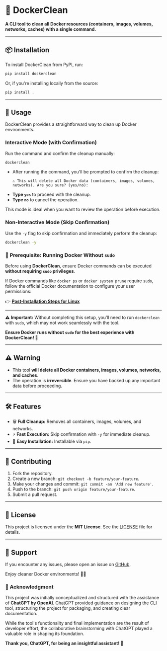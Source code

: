 # 🐳 **DockerClean**  

**A CLI tool to clean all Docker resources (containers, images, volumes, networks, caches) with a single command.**

---

## 📦 **Installation**

To install DockerClean from PyPI, run:

```bash
pip install dockerclean
```

Or, if you're installing locally from the source:

```bash
pip install .
```

---

## 🚀 **Usage**

DockerClean provides a straightforward way to clean up Docker environments.

### **Interactive Mode (with Confirmation)**  
Run the command and confirm the cleanup manually:  

```bash
dockerclean
```

- After running the command, you'll be prompted to confirm the cleanup:  
  ```
  ⚠️ This will delete all Docker data (containers, images, volumes, networks). Are you sure? (yes/no):
  ```
- **Type `yes`** to proceed with the cleanup.  
- **Type `no`** to cancel the operation.

This mode is ideal when you want to review the operation before execution.

### **Non-Interactive Mode (Skip Confirmation)**  
Use the `-y` flag to skip confirmation and immediately perform the cleanup:  

```bash
dockerclean -y
```

### 🐳 **Prerequisite: Running Docker Without `sudo`**

Before using **DockerClean**, ensure Docker commands can be executed **without requiring `sudo` privileges**.  

If Docker commands like `docker ps` or `docker system prune` require `sudo`, follow the official Docker documentation to configure your user permissions:

👉 [**Post-Installation Steps for Linux**](https://docs.docker.com/engine/install/linux-postinstall/)

---

⚠️ **Important:** Without completing this setup, you’ll need to run `dockerclean` with `sudo`, which may not work seamlessly with the tool.  

**Ensure Docker runs without `sudo` for the best experience with DockerClean! 🚀**

---

## ⚠️ **Warning**

- This tool **will delete all Docker containers, images, volumes, networks, and caches**.
- The operation is **irreversible**. Ensure you have backed up any important data before proceeding.

---

## 🛠️ **Features**

- 🗑️ **Full Cleanup:** Removes all containers, images, volumes, and networks.  
- ⚡ **Fast Execution:** Skip confirmation with `-y` for immediate cleanup.  
- 🐍 **Easy Installation:** Installable via `pip`.  

---

## 📝 **Contributing**

1. Fork the repository.  
2. Create a new branch: `git checkout -b feature/your-feature`.  
3. Make your changes and commit: `git commit -am 'Add new feature'`.  
4. Push to the branch: `git push origin feature/your-feature`.  
5. Submit a pull request.  

---

## 📄 **License**

This project is licensed under the **MIT License**. See the [LICENSE](./LICENSE) file for details.

---

## 🤝 **Support**

If you encounter any issues, please open an issue on [GitHub](https://github.com/yourusername/dockerclean).  

Enjoy cleaner Docker environments! 🐳✨

### 🤖 **Acknowledgment**

This project was initially conceptualized and structured with the assistance of **ChatGPT by OpenAI**. ChatGPT provided guidance on designing the CLI tool, structuring the project for packaging, and creating clear documentation.  

While the tool's functionality and final implementation are the result of developer effort, the collaborative brainstorming with ChatGPT played a valuable role in shaping its foundation.  

**Thank you, ChatGPT, for being an insightful assistant! 🚀**  

